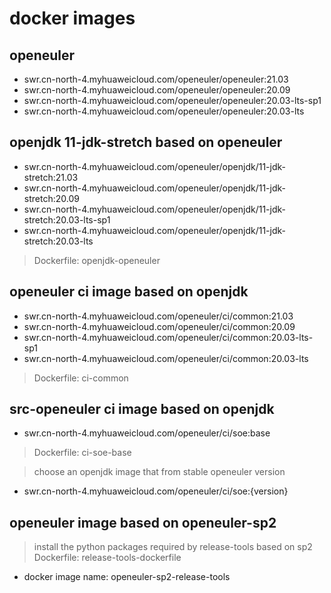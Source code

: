 # docker images
## openeuler
- swr.cn-north-4.myhuaweicloud.com/openeuler/openeuler:21.03
- swr.cn-north-4.myhuaweicloud.com/openeuler/openeuler:20.09
- swr.cn-north-4.myhuaweicloud.com/openeuler/openeuler:20.03-lts-sp1
- swr.cn-north-4.myhuaweicloud.com/openeuler/openeuler:20.03-lts

## openjdk 11-jdk-stretch based on openeuler
- swr.cn-north-4.myhuaweicloud.com/openeuler/openjdk/11-jdk-stretch:21.03
- swr.cn-north-4.myhuaweicloud.com/openeuler/openjdk/11-jdk-stretch:20.09
- swr.cn-north-4.myhuaweicloud.com/openeuler/openjdk/11-jdk-stretch:20.03-lts-sp1
- swr.cn-north-4.myhuaweicloud.com/openeuler/openjdk/11-jdk-stretch:20.03-lts

> Dockerfile: openjdk-openeuler

## openeuler ci image based on openjdk
- swr.cn-north-4.myhuaweicloud.com/openeuler/ci/common:21.03
- swr.cn-north-4.myhuaweicloud.com/openeuler/ci/common:20.09
- swr.cn-north-4.myhuaweicloud.com/openeuler/ci/common:20.03-lts-sp1
- swr.cn-north-4.myhuaweicloud.com/openeuler/ci/common:20.03-lts

> Dockerfile: ci-common

## src-openeuler ci image based on openjdk
- swr.cn-north-4.myhuaweicloud.com/openeuler/ci/soe:base

> Dockerfile: ci-soe-base

> choose an openjdk image that from stable openeuler version

- swr.cn-north-4.myhuaweicloud.com/openeuler/ci/soe:{version}

## openeuler image based on openeuler-sp2
> install the python packages required by release-tools based on sp2
> Dockerfile: release-tools-dockerfile
- docker image name: openeuler-sp2-release-tools